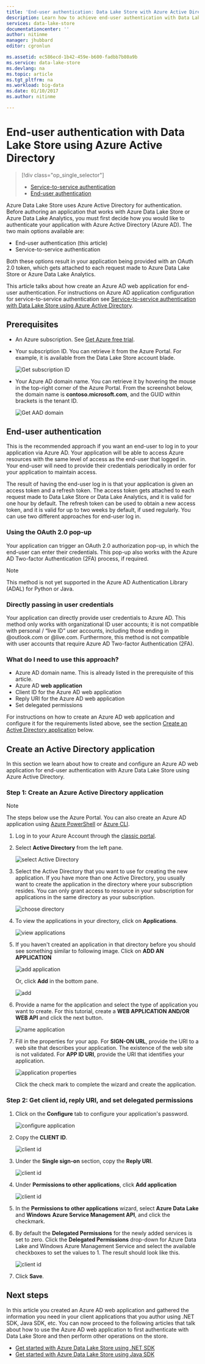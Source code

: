 ```yaml
---
title: 'End-user authentication: Data Lake Store with Azure Active Directory | Microsoft Docs'
description: Learn how to achieve end-user authentication with Data Lake Store using Azure Active Directory
services: data-lake-store
documentationcenter: ''
author: nitinme
manager: jhubbard
editor: cgronlun

ms.assetid: ec586ecd-1b42-459e-b600-fadbb7b80a9b
ms.service: data-lake-store
ms.devlang: na
ms.topic: article
ms.tgt_pltfrm: na
ms.workload: big-data
ms.date: 01/10/2017
ms.author: nitinme

---
```

# End-user authentication with Data Lake Store using Azure Active Directory
> [!div class="op_single_selector"]
> * [Service-to-service authentication](data-lake-store-authenticate-using-active-directory.md)
> * [End-user authentication](data-lake-store-end-user-authenticate-using-active-directory.md)
> 
> 

Azure Data Lake Store uses Azure Active Directory for authentication. Before authoring an application that works with Azure Data Lake Store or Azure Data Lake Analytics, you must first decide how you would like to authenticate your application with Azure Active Directory (Azure AD). The two main options available are:

* End-user authentication (this article)
* Service-to-service authentication

Both these options result in your application being provided with an OAuth 2.0 token, which gets attached to each request made to Azure Data Lake Store or Azure Data Lake Analytics.

This article talks about how create an Azure AD web application for end-user authentication. For instructions on Azure AD application configuration for service-to-service authentication see [Service-to-service authentication with Data Lake Store using Azure Active Directory](data-lake-store-authenticate-using-active-directory.md).

## Prerequisites
* An Azure subscription. See [Get Azure free trial](https://azure.microsoft.com/pricing/free-trial/).
* Your subscription ID. You can retrieve it from the Azure Portal. For example, it is available from the Data Lake Store account blade.
  
    ![Get subscription ID](./media/data-lake-store-end-user-authenticate-using-active-directory/get-subscription-id.png)
* Your Azure AD domain name. You can retrieve it by hovering the mouse in the top-right corner of the Azure Portal. From the screenshot below, the domain name is **contoso.microsoft.com**, and the GUID within brackets is the tenant ID. 
  
    ![Get AAD domain](./media/data-lake-store-end-user-authenticate-using-active-directory/get-aad-domain.png)

## End-user authentication
This is the recommended approach if you want an end-user to log in to your application via Azure AD. Your application will be able to access Azure resources with the same level of access as the end-user that logged in. Your end-user will need to provide their credentials periodically in order for your application to maintain access.

The result of having the end-user log in is that your application is given an access token and a refresh token. The access token gets attached to each request made to Data Lake Store or Data Lake Analytics, and it is valid for one hour by default. The refresh token can be used to obtain a new access token, and it is valid for up to two weeks by default, if used regularly. You can use two different approaches for end-user log in.

### Using the OAuth 2.0 pop-up
Your application can trigger an OAuth 2.0 authorization pop-up, in which the end-user can enter their credentials. This pop-up also works with the Azure AD Two-factor Authentication (2FA) process, if required. 

> [!NOTE]
> This method is not yet supported in the Azure AD Authentication Library (ADAL) for Python or Java.
> 
> 

### Directly passing in user credentials
Your application can directly provide user credentials to Azure AD. This method only works with organizational ID user accounts; it is not compatible with personal / “live ID” user accounts, including those ending in @outlook.com or @live.com. Furthermore, this method is not compatible with user accounts that require Azure AD Two-factor Authentication (2FA).

### What do I need to use this approach?
* Azure AD domain name. This is already listed in the prerequisite of this article.
* Azure AD **web application**
* Client ID for the Azure AD web application
* Reply URI for the Azure AD web application
* Set delegated permissions

For instructions on how to create an Azure AD web application and configure it for the requirements listed above, see the section [Create an Active Directory application](#create-an-active-directory-application) below. 

## Create an Active Directory application
In this section we learn about how to create and configure an Azure AD web application for end-user authentication with Azure Data Lake Store using Azure Active Directory.

### Step 1: Create an Azure Active Directory application
> [!NOTE]
> The steps below use the Azure Portal. You can also create an Azure AD application using [Azure PowerShell](../azure-resource-manager/resource-group-authenticate-service-principal.md) or [Azure CLI](../azure-resource-manager/resource-group-authenticate-service-principal-cli.md).
> 
> 

1. Log in to your Azure Account through the [classic portal](https://manage.windowsazure.com/).
2. Select **Active Directory** from the left pane.
   
     ![select Active Directory](./media/data-lake-store-end-user-authenticate-using-active-directory/active-directory.png)
3. Select the Active Directory that you want to use for creating the new application. If you have more than one Active Directory, you usually want to create the application in the directory where your subscription resides. You can only grant access to resource in your subscription for applications in the same directory as your subscription.  
   
     ![choose directory](./media/data-lake-store-end-user-authenticate-using-active-directory/active-directory-details.png)
4. To view the applications in your directory, click on **Applications**.
   
     ![view applications](./media/data-lake-store-end-user-authenticate-using-active-directory/view-applications.png)
5. If you haven't created an application in that directory before you should see something similar to following image. Click on **ADD AN APPLICATION**
   
     ![add application](./media/data-lake-store-end-user-authenticate-using-active-directory/create-application.png)
   
     Or, click **Add** in the bottom pane.
   
     ![add](./media/data-lake-store-end-user-authenticate-using-active-directory/add-icon.png)
6. Provide a name for the application and select the type of application you want to create. For this tutorial, create a **WEB APPLICATION AND/OR WEB API** and click the next button.
   
     ![name application](./media/data-lake-store-end-user-authenticate-using-active-directory/tell-us-about-your-application.png)
7. Fill in the properties for your app. For **SIGN-ON URL**, provide the URI to a web site that describes your application. The existence of the web site is not validated. 
   For **APP ID URI**, provide the URI that identifies your application.
   
     ![application properties](./media/data-lake-store-end-user-authenticate-using-active-directory/app-properties.png)
   
    Click the check mark to complete the wizard and create the application.

### Step 2: Get client id, reply URI, and set delegated permissions
1. Click on the **Configure** tab to configure your application's password.
   
     ![configure application](./media/data-lake-store-end-user-authenticate-using-active-directory/application-configure.png)
2. Copy the **CLIENT ID**.
   
     ![client id](./media/data-lake-store-end-user-authenticate-using-active-directory/client-id.png)
3. Under the **Single sign-on** section, copy the **Reply URI**.
   
    ![client id](./media/data-lake-store-end-user-authenticate-using-active-directory/aad-end-user-auth-get-reply-uri.png)
4. Under **Permissions to other applications**, click **Add application**
   
    ![client id](./media/data-lake-store-end-user-authenticate-using-active-directory/aad-end-user-auth-set-permission-1.png)
5. In the **Permissions to other applications** wizard, select **Azure Data Lake** and **Windows** **Azure Service Management API**, and click the checkmark.
6. By default the **Delegated Permissions** for the newly added services is set to zero. Click the **Delegated Permissions** drop-down for Azure Data Lake and Windows Azure Management Service and select the available checkboxes to set the values to 1. The result should look like this.
   
     ![client id](./media/data-lake-store-end-user-authenticate-using-active-directory/aad-end-user-auth-set-permission-2.png)
7. Click **Save**.

## Next steps
In this article you created an Azure AD web application and gathered the information you need in your client applications that you author using .NET SDK, Java SDK, etc. You can now proceed to the following articles that talk about how to use the Azure AD web application to first authenticate with Data Lake Store and then perform other operations on the store.

* [Get started with Azure Data Lake Store using .NET SDK](data-lake-store-get-started-net-sdk.md)
* [Get started with Azure Data Lake Store using Java SDK](data-lake-store-get-started-java-sdk.md)

